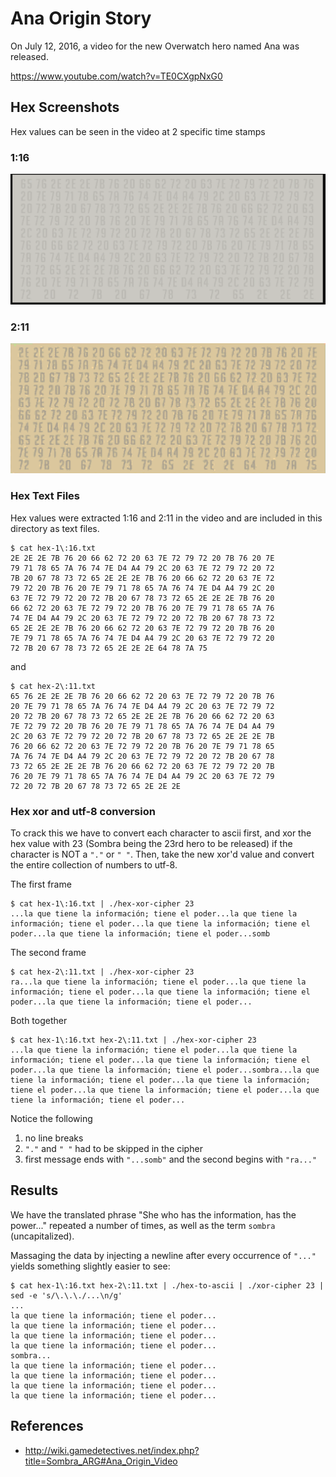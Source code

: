 Ana Origin Story
================

On July 12, 2016, a video for the new Overwatch hero named Ana was released.

https://www.youtube.com/watch?v=TE0CXgpNxG0

Hex Screenshots
---------------

Hex values can be seen in the video at 2 specific time stamps

### 1:16

![hex1](assets/Ana_Hex.png)

### 2:11

![hex2](assets/Ana_Hex2.png)

### Hex Text Files

Hex values were extracted 1:16 and 2:11 in the video and are included
in this directory as text files.

    $ cat hex-1\:16.txt
    2E 2E 2E 7B 76 20 66 62 72 20 63 7E 72 79 72 20 7B 76 20 7E
    79 71 78 65 7A 76 74 7E D4 A4 79 2C 20 63 7E 72 79 72 20 72
    7B 20 67 78 73 72 65 2E 2E 2E 7B 76 20 66 62 72 20 63 7E 72
    79 72 20 7B 76 20 7E 79 71 78 65 7A 76 74 7E D4 A4 79 2C 20
    63 7E 72 79 72 20 72 7B 20 67 78 73 72 65 2E 2E 2E 7B 76 20
    66 62 72 20 63 7E 72 79 72 20 7B 76 20 7E 79 71 78 65 7A 76
    74 7E D4 A4 79 2C 20 63 7E 72 79 72 20 72 7B 20 67 78 73 72
    65 2E 2E 2E 7B 76 20 66 62 72 20 63 7E 72 79 72 20 7B 76 20
    7E 79 71 78 65 7A 76 74 7E D4 A4 79 2C 20 63 7E 72 79 72 20
    72 7B 20 67 78 73 72 65 2E 2E 2E 64 78 7A 75

and

    $ cat hex-2\:11.txt
    65 76 2E 2E 2E 7B 76 20 66 62 72 20 63 7E 72 79 72 20 7B 76
    20 7E 79 71 78 65 7A 76 74 7E D4 A4 79 2C 20 63 7E 72 79 72
    20 72 7B 20 67 78 73 72 65 2E 2E 2E 7B 76 20 66 62 72 20 63
    7E 72 79 72 20 7B 76 20 7E 79 71 78 65 7A 76 74 7E D4 A4 79
    2C 20 63 7E 72 79 72 20 72 7B 20 67 78 73 72 65 2E 2E 2E 7B
    76 20 66 62 72 20 63 7E 72 79 72 20 7B 76 20 7E 79 71 78 65
    7A 76 74 7E D4 A4 79 2C 20 63 7E 72 79 72 20 72 7B 20 67 78
    73 72 65 2E 2E 2E 7B 76 20 66 62 72 20 63 7E 72 79 72 20 7B
    76 20 7E 79 71 78 65 7A 76 74 7E D4 A4 79 2C 20 63 7E 72 79
    72 20 72 7B 20 67 78 73 72 65 2E 2E 2E

### Hex xor and utf-8 conversion

To crack this we have to convert each character to ascii first, and
xor the hex value with 23 (Sombra being the 23rd hero to be released)
if the character is NOT a `"."` or `" "`.  Then, take the new xor'd value
and convert the entire collection of numbers to utf-8.

The first frame

    $ cat hex-1\:16.txt | ./hex-xor-cipher 23
    ...la que tiene la información; tiene el poder...la que tiene la información; tiene el poder...la que tiene la información; tiene el poder...la que tiene la información; tiene el poder...somb

The second frame

    $ cat hex-2\:11.txt | ./hex-xor-cipher 23
    ra...la que tiene la información; tiene el poder...la que tiene la información; tiene el poder...la que tiene la información; tiene el poder...la que tiene la información; tiene el poder...

Both together

    $ cat hex-1\:16.txt hex-2\:11.txt | ./hex-xor-cipher 23
    ...la que tiene la información; tiene el poder...la que tiene la información; tiene el poder...la que tiene la información; tiene el poder...la que tiene la información; tiene el poder...sombra...la que tiene la información; tiene el poder...la que tiene la información; tiene el poder...la que tiene la información; tiene el poder...la que tiene la información; tiene el poder...

Notice the following

1. no line breaks
2. `"."` and `" "` had to be skipped in the cipher
3. first message ends with `"...somb"` and the second begins with `"ra..."`

Results
-------

We have the translated phrase "She who has the information, has the power..."
repeated a number of times, as well as the term `sombra` (uncapitalized).

Massaging the data by injecting a newline after every occurrence of `"..."` yields
something slightly easier to see:

    $ cat hex-1\:16.txt hex-2\:11.txt | ./hex-to-ascii | ./xor-cipher 23 | sed -e 's/\.\.\./...\n/g'
    ...
    la que tiene la información; tiene el poder...
    la que tiene la información; tiene el poder...
    la que tiene la información; tiene el poder...
    la que tiene la información; tiene el poder...
    sombra...
    la que tiene la información; tiene el poder...
    la que tiene la información; tiene el poder...
    la que tiene la información; tiene el poder...
    la que tiene la información; tiene el poder...

References
----------

- http://wiki.gamedetectives.net/index.php?title=Sombra_ARG#Ana_Origin_Video
